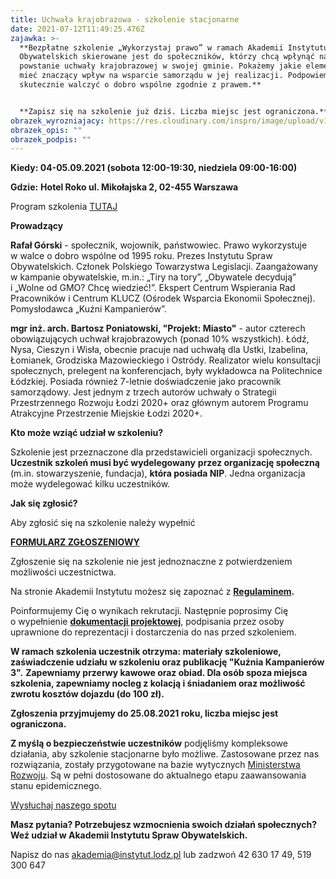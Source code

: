 ```yaml
---
title: Uchwała krajobrazowa - szkolenie stacjonarne
date: 2021-07-12T11:49:25.476Z
zajawka: >-
  **Bezpłatne szkolenie „Wykorzystaj prawo” w ramach Akademii Instytutu Spraw
  Obywatelskich skierowane jest do społeczników, którzy chcą wpłynąć na
  powstanie uchwały krajobrazowej w swojej gminie. Pokażemy jakie elementy mogą
  mieć znaczący wpływ na wsparcie samorządu w jej realizacji. Podpowiemy jak
  skutecznie walczyć o dobro wspólne zgodnie z prawem.**


  **Zapisz się na szkolenie już dziś. Liczba miejsc jest ograniczona.**
obrazek_wyrozniajacy: https://res.cloudinary.com/inspro/image/upload/v1626940592/aiso/Zdj%C4%99cia%20szkolenia/foto3768512.png
obrazek_opis: ""
obrazek_podpis: ""
---
```

**Kiedy: 04-05.09.2021 (sobota 12:00-19:30, niedziela 09:00-16:00)**

**Gdzie:** **Hotel Roko ul. Mikołajska 2, 02-455 Warszawa**

Program szkolenia [TUTAJ](https://res.cloudinary.com/inspro/image/upload/v1627637618/aiso/Zdj%C4%99cia%20szkolenia/Program_szkolenia_Akademia_uchwala_krajobrazowa.pdf)

**Prowadzący**

**Rafał Górski** - społecznik, wojownik, państwowiec. Prawo wykorzystuje w walce o dobro wspólne od 1995 roku. Prezes Instytutu Spraw Obywatelskich. Członek Polskiego Towarzystwa Legislacji. Zaangażowany w kampanie obywatelskie, m.in.: „Tiry na tory”, „Obywatele decydują” i „Wolne od GMO? Chcę wiedzieć!”. Ekspert Centrum Wspierania Rad Pracowników i Centrum KLUCZ (Ośrodek Wsparcia Ekonomii Społecznej). Pomysłodawca „Kuźni Kampanierów”.

**mgr inż. arch. Bartosz Poniatowski, "Projekt: Miasto"** - autor czterech obowiązujących uchwał krajobrazowych (ponad 10% wszystkich). Łódź, Nysa, Cieszyn i Wisła, obecnie pracuje nad uchwałą dla Ustki, Izabelina, Łomianek, Grodziska Mazowieckiego i Ostródy. Realizator wielu konsultacji społecznych, prelegent na konferencjach, były wykładowca na Politechnice Łódzkiej. Posiada również 7-letnie doświadczenie jako pracownik samorządowy. Jest jednym z trzech autorów uchwały o Strategii Przestrzennego Rozwoju Łodzi 2020+ oraz głównym autorem Programu Atrakcyjne Przestrzenie Miejskie Łodzi 2020+.

**Kto może wziąć udział w szkoleniu?**

Szkolenie jest przeznaczone dla przedstawicieli organizacji społecznych. **Uczestnik szkoleń musi być wydelegowany** **przez organizację społeczną** (m.in. stowarzyszenie, fundacja), **która posiada NIP**. Jedna organizacja może wydelegować kilku uczestników.

**Jak się zgłosić?**

Aby zgłosić się na szkolenie należy wypełnić[](https://forms.gle/QDVnGAVcfetC9gTW8)

**[FORMULARZ ZGŁOSZENIOWY](https://forms.gle/QDVnGAVcfetC9gTW8)**

Zgłoszenie się na szkolenie nie jest jednoznaczne z potwierdzeniem możliwości uczestnictwa.

Na stronie Akademii Instytutu możesz się zapoznać z **[Regulaminem](https://res.cloudinary.com/inspro/raw/upload/v1601120217/aiso/regulamin_z_zalacznikami.zip).**

Poinformujemy Cię o wynikach rekrutacji. Następnie poprosimy Cię o wypełnienie **[dokumentacji projektowej](https://res.cloudinary.com/inspro/raw/upload/v1595492482/aiso/dokumenty_przystapienia_do_projektu.zip)**, podpisania przez osoby uprawnione do reprezentacji i dostarczenia do nas przed szkoleniem.

**W ramach szkolenia uczestnik otrzyma: materiały szkoleniowe, zaświadczenie udziału w szkoleniu oraz publikację "Kuźnia Kampanierów 3".** **Zapewniamy przerwy kawowe oraz obiad. Dla osób spoza miejsca szkolenia, zapewniamy nocleg z kolacją i śniadaniem oraz możliwość zwrotu kosztów dojazdu (do 100 zł).**

**Zgłoszenia przyjmujemy do 25.08.2021 roku, liczba miejsc jest ograniczona.**

**Z myślą o bezpieczeństwie uczestników** podjęliśmy kompleksowe działania, aby szkolenie stacjonarne było możliwe. Zastosowane przez nas rozwiązania, zostały przygotowane na bazie wytycznych [Ministerstwa Rozwoju](https://www.gov.pl/web/rozwoj/spotkania-biznesowe-szkolenia-konferencje-i-kongresy). Są w pełni dostosowane do aktualnego etapu zaawansowania stanu epidemicznego.

[Wysłuchaj naszego spotu](https://instytutsprawobywatelskich.pl/wp-content/uploads/2021/02/spot-aiso.mp3)

**Masz pytania? Potrzebujesz wzmocnienia swoich działań społecznych? Weź udział w Akademii Instytutu Spraw Obywatelskich.**

Napisz do nas [akademia@instytut.lodz.pl](mailto:akademia@instytut.lodz.pl) lub zadzwoń 42 630 17 49, 519 300 647